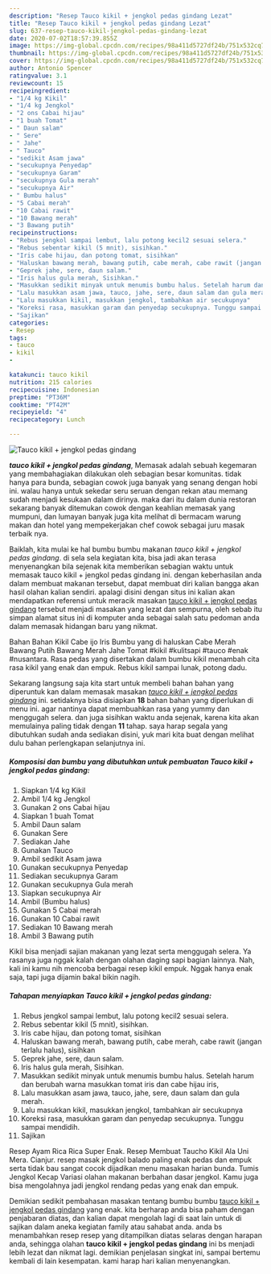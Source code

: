 ```yaml
---
description: "Resep Tauco kikil + jengkol pedas gindang Lezat"
title: "Resep Tauco kikil + jengkol pedas gindang Lezat"
slug: 637-resep-tauco-kikil-jengkol-pedas-gindang-lezat
date: 2020-07-02T18:57:39.855Z
image: https://img-global.cpcdn.com/recipes/98a411d5727df24b/751x532cq70/tauco-kikil-jengkol-pedas-gindang-foto-resep-utama.jpg
thumbnail: https://img-global.cpcdn.com/recipes/98a411d5727df24b/751x532cq70/tauco-kikil-jengkol-pedas-gindang-foto-resep-utama.jpg
cover: https://img-global.cpcdn.com/recipes/98a411d5727df24b/751x532cq70/tauco-kikil-jengkol-pedas-gindang-foto-resep-utama.jpg
author: Antonio Spencer
ratingvalue: 3.1
reviewcount: 15
recipeingredient:
- "1/4 kg Kikil"
- "1/4 kg Jengkol"
- "2 ons Cabai hijau"
- "1 buah Tomat"
- " Daun salam"
- " Sere"
- " Jahe"
- " Tauco"
- "sedikit Asam jawa"
- "secukupnya Penyedap"
- "secukupnya Garam"
- "secukupnya Gula merah"
- "secukupnya Air"
- " Bumbu halus"
- "5 Cabai merah"
- "10 Cabai rawit"
- "10 Bawang merah"
- "3 Bawang putih"
recipeinstructions:
- "Rebus jengkol sampai lembut, lalu potong kecil2 sesuai selera."
- "Rebus sebentar kikil (5 mnit), sisihkan."
- "Iris cabe hijau, dan potong tomat, sisihkan"
- "Haluskan bawang merah, bawang putih, cabe merah, cabe rawit (jangan terlalu halus), sisihkan"
- "Geprek jahe, sere, daun salam."
- "Iris halus gula merah, Sisihkan."
- "Masukkan sedikit minyak untuk menumis bumbu halus. Setelah harum dan berubah warna masukkan tomat iris dan cabe hijau iris,"
- "Lalu masukkan asam jawa, tauco, jahe, sere, daun salam dan gula merah."
- "Lalu masukkan kikil, masukkan jengkol, tambahkan air secukupnya"
- "Koreksi rasa, masukkan garam dan penyedap secukupnya. Tunggu sampai mendidih."
- "Sajikan"
categories:
- Resep
tags:
- tauco
- kikil
- 

katakunci: tauco kikil  
nutrition: 215 calories
recipecuisine: Indonesian
preptime: "PT36M"
cooktime: "PT42M"
recipeyield: "4"
recipecategory: Lunch

---
```



![Tauco kikil + jengkol pedas gindang](https://img-global.cpcdn.com/recipes/98a411d5727df24b/751x532cq70/tauco-kikil-jengkol-pedas-gindang-foto-resep-utama.jpg)

<b><i>tauco kikil + jengkol pedas gindang</i></b>, Memasak adalah sebuah kegemaran yang membahagiakan dilakukan oleh sebagian besar komunitas. tidak hanya para bunda, sebagian cowok juga banyak yang senang dengan hobi ini. walau hanya untuk sekedar seru seruan dengan rekan atau memang sudah menjadi kesukaan dalam dirinya. maka dari itu dalam dunia restoran sekarang banyak ditemukan cowok dengan keahlian memasak yang mumpuni, dan lumayan banyak juga kita melihat di bermacam warung makan dan hotel yang mempekerjakan chef cowok sebagai juru masak terbaik nya.

Baiklah, kita mulai ke hal bumbu bumbu makanan <i>tauco kikil + jengkol pedas gindang</i>. di sela sela kegiatan kita, bisa jadi akan terasa menyenangkan bila sejenak kita memberikan sebagian waktu untuk memasak tauco kikil + jengkol pedas gindang ini. dengan keberhasilan anda dalam membuat makanan tersebut, dapat membuat diri kalian bangga akan hasil olahan kalian sendiri. apalagi disini dengan situs ini kalian akan mendapatkan referensi untuk meracik masakan <u>tauco kikil + jengkol pedas gindang</u> tersebut menjadi masakan yang lezat dan sempurna, oleh sebab itu simpan alamat situs ini di komputer anda sebagai salah satu pedoman anda dalam memasak hidangan baru yang nikmat.

Bahan Bahan Kikil Cabe ijo Iris Bumbu yang di haluskan Cabe Merah Bawang Putih Bawang Merah Jahe Tomat #kikil #kulitsapi #tauco #enak #nusantara. Rasa pedas yang disertakan dalam bumbu kikil menambah cita rasa kikil yang enak dan empuk. Rebus kikil sampai lunak, potong dadu.


Sekarang langsung saja kita start untuk membeli bahan bahan yang diperuntuk kan dalam memasak masakan <u><i>tauco kikil + jengkol pedas gindang</i></u> ini. setidaknya bisa disiapkan <b>18</b> bahan bahan yang diperlukan di menu ini. agar nantinya dapat membuahkan rasa yang yummy dan menggugah selera. dan juga sisihkan waktu anda sejenak, karena kita akan memulainya paling tidak dengan <b>11</b> tahap. saya harap segala yang dibutuhkan sudah anda sediakan disini, yuk mari kita buat dengan melihat dulu bahan perlengkapan selanjutnya ini.

<!--inarticleads1-->

##### Komposisi dan bumbu yang dibutuhkan untuk pembuatan Tauco kikil + jengkol pedas gindang:

1. Siapkan 1/4 kg Kikil
1. Ambil 1/4 kg Jengkol
1. Gunakan 2 ons Cabai hijau
1. Siapkan 1 buah Tomat
1. Ambil  Daun salam
1. Gunakan  Sere
1. Sediakan  Jahe
1. Gunakan  Tauco
1. Ambil sedikit Asam jawa
1. Gunakan secukupnya Penyedap
1. Sediakan secukupnya Garam
1. Gunakan secukupnya Gula merah
1. Siapkan secukupnya Air
1. Ambil  (Bumbu halus)
1. Gunakan 5 Cabai merah
1. Gunakan 10 Cabai rawit
1. Sediakan 10 Bawang merah
1. Ambil 3 Bawang putih


Kikil bisa menjadi sajian makanan yang lezat serta menggugah selera. Ya rasanya juga nggak kalah dengan olahan daging sapi bagian lainnya. Nah, kali ini kamu nih mencoba berbagai resep kikil empuk. Nggak hanya enak saja, tapi juga dijamin bakal bikin nagih. 

<!--inarticleads2-->

##### Tahapan menyiapkan Tauco kikil + jengkol pedas gindang:

1. Rebus jengkol sampai lembut, lalu potong kecil2 sesuai selera.
1. Rebus sebentar kikil (5 mnit), sisihkan.
1. Iris cabe hijau, dan potong tomat, sisihkan
1. Haluskan bawang merah, bawang putih, cabe merah, cabe rawit (jangan terlalu halus), sisihkan
1. Geprek jahe, sere, daun salam.
1. Iris halus gula merah, Sisihkan.
1. Masukkan sedikit minyak untuk menumis bumbu halus. Setelah harum dan berubah warna masukkan tomat iris dan cabe hijau iris,
1. Lalu masukkan asam jawa, tauco, jahe, sere, daun salam dan gula merah.
1. Lalu masukkan kikil, masukkan jengkol, tambahkan air secukupnya
1. Koreksi rasa, masukkan garam dan penyedap secukupnya. Tunggu sampai mendidih.
1. Sajikan


Resep Ayam Rica Rica Super Enak. Resep Membuat Taucho Kikil Ala Uni Mera. Cianjur. resep masak jengkol balado paling enak pedas dan empuk serta tidak bau sangat cocok dijadikan menu masakan harian bunda. Tumis Jengkol Kecap Variasi olahan makanan berbahan dasar jengkol. Kamu juga bisa mengolahnya jadi jengkol rendang pedas yang enak dan empuk. 

Demikian sedikit pembahasan masakan tentang bumbu bumbu <u>tauco kikil + jengkol pedas gindang</u> yang enak. kita berharap anda bisa paham dengan penjabaran diatas, dan kalian dapat mengolah lagi di saat lain untuk di sajikan dalam aneka kegiatan family atau sahabat anda. anda bs menambahkan resep resep yang ditampilkan diatas selaras dengan harapan anda, sehingga olahan <b>tauco kikil + jengkol pedas gindang</b> ini bs menjadi lebih lezat dan nikmat lagi. demikian penjelasan singkat ini, sampai bertemu kembali di lain kesempatan. kami harap hari kalian menyenangkan.

